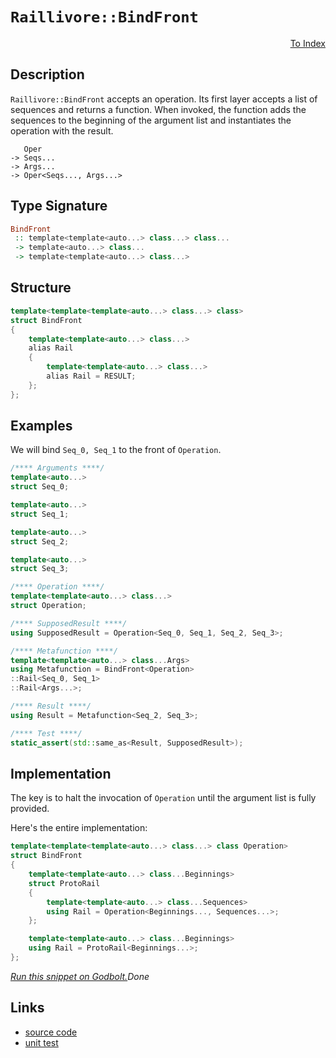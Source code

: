 <!-- Copyright 2024 Feng Mofan
SPDX-License-Identifier: Apache-2.0 -->

# `Raillivore::BindFront`

<p style='text-align: right;'><a href="../../../facilities/metafunctions.md#raillivore-bind-front">To Index</a></p>

## Description

`Raillivore::BindFront` accepts an operation.
Its first layer accepts a list of sequences and returns a function.
When invoked, the function adds the sequences to the beginning of the argument list and instantiates the operation with the result.

<pre><code>   Oper
-> Seqs...
-> Args...
-> Oper&lt;Seqs..., Args...&gt;</code></pre>

## Type Signature

```Haskell
BindFront
 :: template<template<auto...> class...> class... 
 -> template<auto...> class...
 -> template<template<auto...> class...>
```

## Structure

```C++
template<template<template<auto...> class...> class>
struct BindFront
{
    template<template<auto...> class...>
    alias Rail
    {
        template<template<auto...> class...>
        alias Rail = RESULT;
    };
};
```

## Examples

We will bind `Seq_0, Seq_1` to the front of `Operation`.

```C++
/**** Arguments ****/
template<auto...>
struct Seq_0;

template<auto...>
struct Seq_1;

template<auto...>
struct Seq_2;

template<auto...>
struct Seq_3;

/**** Operation ****/
template<template<auto...> class...>
struct Operation;

/**** SupposedResult ****/
using SupposedResult = Operation<Seq_0, Seq_1, Seq_2, Seq_3>;

/**** Metafunction ****/
template<template<auto...> class...Args>
using Metafunction = BindFront<Operation>
::Rail<Seq_0, Seq_1>
::Rail<Args...>;

/**** Result ****/
using Result = Metafunction<Seq_2, Seq_3>;

/**** Test ****/
static_assert(std::same_as<Result, SupposedResult>);
```

## Implementation

The key is to halt the invocation of `Operation` until the argument list is fully provided.

Here's the entire implementation:

```C++
template<template<template<auto...> class...> class Operation>
struct BindFront
{
    template<template<auto...> class...Beginnings>
    struct ProtoRail
    {
        template<template<auto...> class...Sequences>
        using Rail = Operation<Beginnings..., Sequences...>;
    };

    template<template<auto...> class...Beginnings>
    using Rail = ProtoRail<Beginnings...>;
};
```

[*Run this snippet on Godbolt.*](https://godbolt.org/#z:OYLghAFBqd5QCxAYwPYBMCmBRdBLAF1QCcAaPECAMzwBtMA7AQwFtMQByARg9KtQYEAysib0QXACx8BBAKoBnTAAUAHpwAMvAFYTStJg1DIApACYAQuYukl9ZATwDKjdAGFUtAK4sGe1wAyeAyYAHI%2BAEaYxCAArADspAAOqAqETgwe3r56KWmOAkEh4SxRMQm2mPYFDEIETMQEWT5%2BXJXVGXUNBEVhkdFxiQr1jc05bcPdvSVlgwCUtqhexMjsHAD0AFTbO7t7%2BzvrJhoAgls7ANQAkixJ9GyCTDUXu0en5wefB28nxycEmFuBgBJgAzG4AUCnpgwRDAXdobCmF4iAA6dFg7AXZAGBQKdGozHY3EKC4AeSS0SeGUxf2GxC8DguFmC6AAYsRZH8TPErKcLgKLpCESDwcLgTDwci0RjQVicUw8QSLJhgMEGMFgApafzBfTGQQLspOUQAEpMOh/QUXHl8k7W63ixFi%2BESpEo1AEokKpXooSYACOXkYq21cqtDoFXjSRgu5roNtBABFyZTiNSBLCVWqGBqjPj0aQLv6gyHMAXCeHQXbrTyk2C7RGBU7RXCoa3pZ7ZfKScrVerNWHsE2LtHNXGLbREynjagzZOs/3c4OvVXG/F69Xue8vp8fh9NhdsKpWHdMC9Dn8D7vL6duWZQcEcV4sIm3GgGKskgQh9uzrsLhOYhgB8RgfwvbYfhbSU3E7Vdh1OfUmRLAB9DQGz/aD3RlSsEJOJDDVQrgMLvU4sKlD14LpAgGWQwMULMEjfjI11nVgyju2o2jCPo0EmKvACKSpZ5Xj%2Bci2xFGC4O7YlFQrHV8Jog1U2Emkt1I/9LiELwkjyTB0FNcsvFoQ1RNOMdY203TUn0wyFGMw0wRTIT0xqWFUI0IsiK8%2BizB8gMUL4tc/wPC4AFlMHqKgvE/ETb3%2BVjW3E6TcNk31USArUFIs4BwsiphotijJp2ZVkOS5cEXIzBgFJAEB41odz6M84t6OI8NTjqhrYUy%2BTgo00K7IciDNh%2BHK4yMkySoiqKYocNS3FQvzWoCoLh3U5jNO2C4ABVy1M%2BLJkcZAULk6ICAgYZ0DqhRWEwU6wzcIaTK8nS9IMyaCExOZ%2BNODgFloThYl4PwOC0UhUE4NxrGsC4FCWFZz3MUEeFIAhNH%2BhYAGs4kkVENAADjMMwAE4Sa4WJCYJrh4niaRAY4SReBYCQNE80HwchjheAUEBPPRsH/tIOBYBgRAQCWAgkhRchKDQW46GiUI7s4VQCYANgAWnVyQLmAZBkAuKRUTMXh9MIEg8Gutp%2BEEEQxHYKQZEERQVHUQXSF0NoAHd0ySTgeABoGQYxiHODJFFpcNVAqAuNWtZ1vWDaNvGzAuCAPAV%2BhiBtB8uDmXgBa0BYICQeWkkVsgKAgcvK5AYApD8mgTOiXmIAiUOImCBoAE8A94LvmGIHuyQibRMAcfvSHlh4CDJBhaD7j2sAiLxgFg2haF57heCwFhDGAcRl7wYgJ8cAA3ctQ8wVQJ5RNZUeCAEGfB2g8AidNh48LBQ5ovAWZ3qQS%2BxAIg2STICA%2Bb8jAYwWFQAwWoABqeBMDeyEqDVGtthCiHEE7TBrs1Chy9voA%2BKAYaWH0O/XmkAFioG/BkbemsrpOVMJYawZhObAOIFbK%2B1D2hnwyC4Bg7hPAtH8EI6Y/QYhtDyOkAQYxWjJFSLIhgEjSgDAmFUfhAguijBEeMPh81tEjB6MEPoaipG2GMfIvQkxGiqNmPnRYyxVgSCDhwYGpAOa8C5nHDW2tdb60NsbNOEBcAWxzsjfOhcYELAQJgJgWAYgQGxiASQoJUQk1BHTDQkgzCSHVmzWI6sSb6E4EzUgLMUaonVlwdWBMSbU3VrESQFNMnq08aHLmPM%2BZoxgcLMWpcJaRxltXWu2dlZsE4A0Fg594iayYLJWMXASaoi4PjM2%2BAiBcOts7LBDsJDSDwUoAhHtdB%2BV9kwf2O83EeK8WHDgEcpYoguDHXxCddYKiWSstZGh06ZwrtnXOoIzAF16YLEuZdUBZ2iLLGuUKAUDE%2BQ3cmnlm4AmIG3DuHtB69ynji4eo9x6T0ATPMC89F6hxXmvDeW8p570gWscG%2BBT7zUvtvcGN874Aink/Kooc34f17t/RlhcuEANRsA0BShwH7yMFA0A4K%2BDwIUEglBaCp6YPtjgw5sh8Hu3Bmc4h0CWFWHIQKqhySIZ0IEAwphyYTVsI4dEbZPDLV2C0X4CArhrFtECKYmY6jFH5AyD6oNyj7GBvdYY2oVi9EKKjTUHRJjiiSJsbG7I8bjERqkQseGzjHY3JDh7Hx8d/GLNyss1Z%2BN05hK2UCqJYLi6xPiYkygbjymVJWTk%2BIsQSa01BLk/JLSOnFs4N0/mfSRbi0llHWFYylYqw4NMxOLAFDn0NufStEphgbPCVbPQmrsGOx1S7Y5%2BqdAgFBKQC5VzA6lPcUWzm4dhnR1jqoFda6N1buhMMP58LK5AtBKCouQtBnzqrnLf92cQDrt0ihTdJMULboIChd9hy6DosxZ3buw88U4ZHmPM%2BU9SWCHJUvJlmBV7rzELSwB9K5UitIMy/hbLr632QPfHlgg%2BUewFZ/Huwrf5iqnpKsBEC5Waj6XApgiDkGoMpOg3gh79m4N1Wewhl6jXGDITYc18AaHWoYNvdYV1SGsMsOw7xnDuEWtzZo6NgjhEZrEegbNuQlE1FDTImobmNEdCMd0UNCbOhZv9amiY6bRERamGF8xrinGI3iwzW5nTOBxw/eui4CHUTIZrZskg9bgMxNIHEhJAxLUMw7SAUmqJQSgliJTFpbM6vxDqSOp93NbA9JA3MFJkhYgZJpvENmBNJDky4ETMw7SGagkfd4sdjbMb3tNu1%2BbnWesLGAWkZwkggA%3D%3D%3D)$Done$

## Links

- [source code](../../../../conceptrodon/raillivore/bind_front.hpp)
- [unit test](../../../../tests/unit/metafunctions/raillivore/bind_front.test.hpp)
